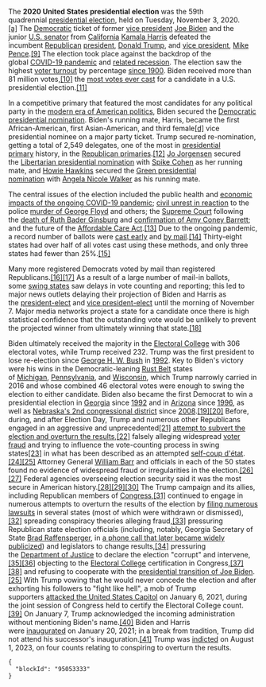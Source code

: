 The **2020 United States presidential election** was the 59th quadrennial [presidential election](https://en.wikipedia.org/wiki/United_States_presidential_election "United States presidential election"), held on Tuesday, November 3, 2020.[[a]](https://en.wikipedia.org/wiki/2020_United_States_presidential_election#cite_note-ElectionDay-1) The [Democratic](https://en.wikipedia.org/wiki/Democratic_Party_(United_States) "Democratic Party (United States)") ticket of former [vice president](https://en.wikipedia.org/wiki/Vice_President_of_the_United_States "Vice President of the United States") [Joe Biden](https://en.wikipedia.org/wiki/Joe_Biden "Joe Biden") and the junior [U.S. senator](https://en.wikipedia.org/wiki/U.S._senator "U.S. senator") from [California](https://en.wikipedia.org/wiki/California "California") [Kamala Harris](https://en.wikipedia.org/wiki/Kamala_Harris "Kamala Harris") defeated the incumbent [Republican](https://en.wikipedia.org/wiki/Republican_Party_(United_States) "Republican Party (United States)") [president](https://en.wikipedia.org/wiki/President_of_the_United_States "President of the United States"), [Donald Trump](https://en.wikipedia.org/wiki/Donald_Trump "Donald Trump"), and [vice president](https://en.wikipedia.org/wiki/Vice_President_of_the_United_States "Vice President of the United States"), [Mike Pence](https://en.wikipedia.org/wiki/Mike_Pence "Mike Pence").[[9]](https://en.wikipedia.org/wiki/2020_United_States_presidential_election#cite_note-12) The election took place against the backdrop of the global [COVID-19 pandemic](https://en.wikipedia.org/wiki/COVID-19_pandemic_in_the_United_States "COVID-19 pandemic in the United States") and [related recession](https://en.wikipedia.org/wiki/COVID-19_recession "COVID-19 recession"). The election saw the highest [voter turnout](https://en.wikipedia.org/wiki/Voter_turnout_in_United_States_presidential_elections "Voter turnout in United States presidential elections") by percentage [since 1900](https://en.wikipedia.org/wiki/1900_United_States_presidential_election "1900 United States presidential election"). Biden received more than 81 million votes,[[10]](https://en.wikipedia.org/wiki/2020_United_States_presidential_election#cite_note-:7-13) the [most votes ever cast](https://en.wikipedia.org/wiki/List_of_United_States_presidential_candidates_by_number_of_votes_received "List of United States presidential candidates by number of votes received") for a candidate in a U.S. presidential election.[[11]](https://en.wikipedia.org/wiki/2020_United_States_presidential_election#cite_note-:8-14)

In a competitive primary that featured the most candidates for any political party in the [modern era of American politics](https://en.wikipedia.org/wiki/Sixth_Party_System "Sixth Party System"), Biden secured the [Democratic presidential nomination](https://en.wikipedia.org/wiki/2020_Democratic_Party_presidential_primaries "2020 Democratic Party presidential primaries"). Biden's running mate, Harris, became the first African-American, first Asian-American, and third female[[d]](https://en.wikipedia.org/wiki/2020_United_States_presidential_election#cite_note-15) vice presidential nominee on a major party ticket. Trump secured re-nomination, getting a total of 2,549 delegates, one of the most in [presidential primary](https://en.wikipedia.org/wiki/United_States_presidential_primary "United States presidential primary") history, in the [Republican primaries](https://en.wikipedia.org/wiki/2020_Republican_Party_presidential_primaries "2020 Republican Party presidential primaries").[[12]](https://en.wikipedia.org/wiki/2020_United_States_presidential_election#cite_note-16) [Jo Jorgensen](https://en.wikipedia.org/wiki/Jo_Jorgensen "Jo Jorgensen") secured the [Libertarian presidential nomination](https://en.wikipedia.org/wiki/2020_Libertarian_Party_presidential_primaries "2020 Libertarian Party presidential primaries") with [Spike Cohen](https://en.wikipedia.org/wiki/Spike_Cohen "Spike Cohen") as her running mate, and [Howie Hawkins](https://en.wikipedia.org/wiki/Howie_Hawkins "Howie Hawkins") secured the [Green presidential nomination](https://en.wikipedia.org/wiki/2020_Green_Party_presidential_primaries "2020 Green Party presidential primaries") with [Angela Nicole Walker](https://en.wikipedia.org/wiki/Angela_Nicole_Walker "Angela Nicole Walker") as his running mate.

The central issues of the election included the public health and [economic impacts of the ongoing COVID-19 pandemic](https://en.wikipedia.org/wiki/Economic_impact_of_the_COVID-19_pandemic_in_the_United_States "Economic impact of the COVID-19 pandemic in the United States"); [civil unrest in reaction](https://en.wikipedia.org/wiki/George_Floyd_protests "George Floyd protests") to the police [murder of George Floyd](https://en.wikipedia.org/wiki/Murder_of_George_Floyd "Murder of George Floyd") and others; the [Supreme Court](https://en.wikipedia.org/wiki/Supreme_Court_of_the_United_States "Supreme Court of the United States") following the [death of Ruth Bader Ginsburg](https://en.wikipedia.org/wiki/Death_and_state_funeral_of_Ruth_Bader_Ginsburg "Death and state funeral of Ruth Bader Ginsburg") and [confirmation of Amy Coney Barrett](https://en.wikipedia.org/wiki/Amy_Coney_Barrett_Supreme_Court_nomination "Amy Coney Barrett Supreme Court nomination"); and the future of the [Affordable Care Act](https://en.wikipedia.org/wiki/Affordable_Care_Act "Affordable Care Act").[[13]](https://en.wikipedia.org/wiki/2020_United_States_presidential_election#cite_note-17) Due to the ongoing pandemic, a record number of ballots were [cast early](https://en.wikipedia.org/wiki/Early_voting "Early voting") and [by mail](https://en.wikipedia.org/wiki/Postal_voting "Postal voting").[[14]](https://en.wikipedia.org/wiki/2020_United_States_presidential_election#cite_note-:9-18) Thirty-eight states had over half of all votes cast using these methods, and only three states had fewer than 25%.[[15]](https://en.wikipedia.org/wiki/2020_United_States_presidential_election#cite_note-19)

Many more registered Democrats voted by mail than registered Republicans.[[16]](https://en.wikipedia.org/wiki/2020_United_States_presidential_election#cite_note-20)[[17]](https://en.wikipedia.org/wiki/2020_United_States_presidential_election#cite_note-21) As a result of a large number of mail-in ballots, some [swing states](https://en.wikipedia.org/wiki/Swing_state "Swing state") saw delays in vote counting and reporting; this led to major news outlets delaying their projection of Biden and Harris as the [president-elect](https://en.wikipedia.org/wiki/Presidential_transition_of_Joe_Biden "Presidential transition of Joe Biden") and [vice president-elect](https://en.wikipedia.org/wiki/Vice_president-elect_of_the_United_States "Vice president-elect of the United States") until the morning of November 7. Major media networks project a state for a candidate once there is high statistical confidence that the outstanding vote would be unlikely to prevent the projected winner from ultimately winning that state.[[18]](https://en.wikipedia.org/wiki/2020_United_States_presidential_election#cite_note-math-22)

Biden ultimately received the majority in the [Electoral College](https://en.wikipedia.org/wiki/United_States_Electoral_College "United States Electoral College") with 306 electoral votes, while Trump received 232. Trump was the first president to lose re-election since [George H. W. Bush](https://en.wikipedia.org/wiki/George_H._W._Bush "George H. W. Bush") in [1992](https://en.wikipedia.org/wiki/1992_United_States_presidential_election "1992 United States presidential election"). Key to Biden's victory were his wins in the Democratic-leaning [Rust Belt](https://en.wikipedia.org/wiki/Rust_Belt "Rust Belt") states of [Michigan](https://en.wikipedia.org/wiki/2020_United_States_presidential_election_in_Michigan "2020 United States presidential election in Michigan"), [Pennsylvania](https://en.wikipedia.org/wiki/2020_United_States_presidential_election_in_Pennsylvania "2020 United States presidential election in Pennsylvania"), and [Wisconsin](https://en.wikipedia.org/wiki/2020_United_States_presidential_election_in_Wisconsin "2020 United States presidential election in Wisconsin"), which Trump narrowly carried in 2016 and whose combined 46 electoral votes were enough to swing the election to either candidate. Biden also became the first Democrat to win a presidential election in [Georgia](https://en.wikipedia.org/wiki/2020_United_States_presidential_election_in_Georgia "2020 United States presidential election in Georgia") since [1992](https://en.wikipedia.org/wiki/1992_United_States_presidential_election_in_Georgia "1992 United States presidential election in Georgia") and in [Arizona](https://en.wikipedia.org/wiki/2020_United_States_presidential_election_in_Arizona "2020 United States presidential election in Arizona") since [1996](https://en.wikipedia.org/wiki/1996_United_States_presidential_election_in_Arizona "1996 United States presidential election in Arizona"), as well as [Nebraska's 2nd congressional district](https://en.wikipedia.org/wiki/2020_United_States_presidential_election_in_Nebraska "2020 United States presidential election in Nebraska") since [2008](https://en.wikipedia.org/wiki/2008_United_States_presidential_election_in_Nebraska "2008 United States presidential election in Nebraska").[[19]](https://en.wikipedia.org/wiki/2020_United_States_presidential_election#cite_note-autogenerated1-23)[[20]](https://en.wikipedia.org/wiki/2020_United_States_presidential_election#cite_note-24) Before, during, and after Election Day, Trump and numerous other Republicans engaged in an aggressive and unprecedented[[21]](https://en.wikipedia.org/wiki/2020_United_States_presidential_election#cite_note-25) [attempt to subvert the election and overturn the results](https://en.wikipedia.org/wiki/Attempts_to_overturn_the_2020_United_States_presidential_election "Attempts to overturn the 2020 United States presidential election"),[[22]](https://en.wikipedia.org/wiki/2020_United_States_presidential_election#cite_note-NYT-20230808-26) falsely alleging widespread [voter fraud](https://en.wikipedia.org/wiki/Electoral_fraud "Electoral fraud") and trying to influence the vote-counting process in swing states[[23]](https://en.wikipedia.org/wiki/2020_United_States_presidential_election#cite_note-27) in what has been described as an attempted [self-coup d'état](https://en.wikipedia.org/wiki/Self-coup "Self-coup").[[24]](https://en.wikipedia.org/wiki/2020_United_States_presidential_election#cite_note-Multiple_Sources-28)[[25]](https://en.wikipedia.org/wiki/2020_United_States_presidential_election#cite_note-coup-bundle-29) Attorney General [William Barr](https://en.wikipedia.org/wiki/William_Barr "William Barr") and officials in each of the 50 states found no evidence of widespread fraud or irregularities in the election.[[26]](https://en.wikipedia.org/wiki/2020_United_States_presidential_election#cite_note-30)[[27]](https://en.wikipedia.org/wiki/2020_United_States_presidential_election#cite_note-NY_Times_Officials-31) Federal agencies overseeing election security said it was the most secure in American history.[[28]](https://en.wikipedia.org/wiki/2020_United_States_presidential_election#cite_note-32)[[29]](https://en.wikipedia.org/wiki/2020_United_States_presidential_election#cite_note-Statement-33)[[30]](https://en.wikipedia.org/wiki/2020_United_States_presidential_election#cite_note-34) The Trump campaign and its allies, including Republican members of [Congress](https://en.wikipedia.org/wiki/United_States_Congress "United States Congress"),[[31]](https://en.wikipedia.org/wiki/2020_United_States_presidential_election#cite_note-35) continued to engage in numerous attempts to overturn the results of the election by [filing numerous lawsuits](https://en.wikipedia.org/wiki/Post-election_lawsuits_related_to_the_2020_United_States_presidential_election "Post-election lawsuits related to the 2020 United States presidential election") in several states (most of which were withdrawn or dismissed),[[32]](https://en.wikipedia.org/wiki/2020_United_States_presidential_election#cite_note-36) spreading conspiracy theories alleging fraud,[[33]](https://en.wikipedia.org/wiki/2020_United_States_presidential_election#cite_note-37) pressuring Republican state election officials (including, notably, Georgia Secretary of State [Brad Raffensperger](https://en.wikipedia.org/wiki/Brad_Raffensperger "Brad Raffensperger"), in [a phone call that later became widely publicized](https://en.wikipedia.org/wiki/Trump%E2%80%93Raffensperger_phone_call "Trump–Raffensperger phone call")) and legislators to change results,[[34]](https://en.wikipedia.org/wiki/2020_United_States_presidential_election#cite_note-WaPo_Georgia_call-38) pressuring the [Department of Justice](https://en.wikipedia.org/wiki/United_States_Department_of_Justice "United States Department of Justice") to declare the election "corrupt" and intervene,[[35]](https://en.wikipedia.org/wiki/2020_United_States_presidential_election#cite_note-39)[[36]](https://en.wikipedia.org/wiki/2020_United_States_presidential_election#cite_note-40) objecting to the [Electoral College](https://en.wikipedia.org/wiki/United_States_Electoral_College "United States Electoral College") certification in Congress,[[37]](https://en.wikipedia.org/wiki/2020_United_States_presidential_election#cite_note-41)[[38]](https://en.wikipedia.org/wiki/2020_United_States_presidential_election#cite_note-42) and refusing to cooperate with the [presidential transition of Joe Biden](https://en.wikipedia.org/wiki/Presidential_transition_of_Joe_Biden "Presidential transition of Joe Biden").[[25]](https://en.wikipedia.org/wiki/2020_United_States_presidential_election#cite_note-coup-bundle-29) With Trump vowing that he would never concede the election and after exhorting his followers to "fight like hell", a mob of Trump supporters [attacked the United States Capitol](https://en.wikipedia.org/wiki/January_6_United_States_Capitol_attack "January 6 United States Capitol attack") on January 6, 2021, during the joint session of Congress held to certify the Electoral College count.[[39]](https://en.wikipedia.org/wiki/2020_United_States_presidential_election#cite_note-43) On January 7, Trump acknowledged the incoming administration without mentioning Biden's name.[[40]](https://en.wikipedia.org/wiki/2020_United_States_presidential_election#cite_note-44) Biden and Harris were [inaugurated](https://en.wikipedia.org/wiki/Inauguration_of_Joe_Biden "Inauguration of Joe Biden") on January 20, 2021; in a break from tradition, Trump did not attend his successor's inauguration.[[41]](https://en.wikipedia.org/wiki/2020_United_States_presidential_election#cite_note-45) Trump was [indicted](https://en.wikipedia.org/wiki/Federal_prosecution_of_Donald_Trump_(election_obstruction_case) "Federal prosecution of Donald Trump (election obstruction case)") on August 1, 2023, on four counts relating to conspiring to overturn the results.


```historica
{
  "blockId": "95053333"
}
```